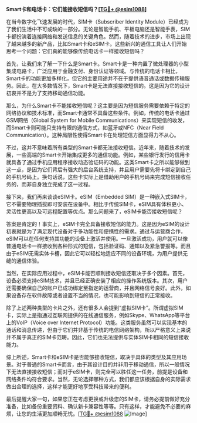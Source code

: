 **Smart卡和电话卡：它们能接收短信吗？[[TG💪+ @esim1088](https://t.me/s/esim1088)]**

在当今数字化飞速发展的时代，SIM卡（Subscriber Identity Module）已经成为了我们生活中不可或缺的一部分。无论是智能手机、平板电脑还是智能手表，SIM卡都扮演着连接网络和发送信息的关键角色。然而，随着技术的进步，市场上出现了越来越多的新产品，比如Smart卡和eSIM卡。这些新兴的通信工具让人们开始思考一个问题：它们真的能够像传统电话卡一样接收短信吗？

首先，让我们来了解一下什么是Smart卡。Smart卡是一种内置了微处理器的小型集成电路卡，广泛应用于金融支付、身份认证等领域。与传统的电话卡相比，Smart卡的功能更加多样化，但它的主要用途并不在于提供语音通话或数据传输服务。因此，在大多数情况下，Smart卡是无法直接接收短信的。这是因为它的设计初衷并不是为了支持移动通信功能。

那么，为什么Smart卡不能接收短信呢？这主要是因为短信服务需要依赖于特定的网络协议和技术标准，而Smart卡通常不具备这些条件。例如，传统的电话卡通过GSM网络（Global System for Mobile Communications）来实现短信的收发，而Smart卡则可能只支持有限的通信方式，如蓝牙或NFC（Near Field Communication）。这种局限性使得Smart卡在处理短信方面显得力不从心。

不过，这并不意味着所有类型的Smart卡都无法接收短信。近年来，随着技术的发展，一些高端的Smart卡开始集成更多的通信功能。例如，某些银行发行的信用卡就具备了通过手机应用程序接收动态验证码的功能。这类Smart卡之所以能够做到这一点，是因为它们背后有强大的后台系统支持，并且用户需要先将卡绑定到自己的手机号码上。换句话说，这些卡实际上是借助用户的手机号码来完成短信接收任务的，而非自身独立完成了这一过程。

接下来，我们再来谈谈eSIM卡。eSIM（Embedded SIM）是一种嵌入式SIM卡，它不需要物理插拔即可安装在设备中。相比于传统SIM卡，eSIM具有体积更小、灵活性更高以及可远程配置等优点。那么问题来了，eSIM卡能否接收短信呢？

答案是肯定的！事实上，eSIM卡完全具备接收短信的能力。这是因为eSIM的设计初衷就是为了满足现代设备对于多功能性和便携性的需求。通过与运营商合作，eSIM可以在任何支持其功能的设备上激活并使用。一旦激活成功，用户就可以像普通电话卡一样接收到各种形式的短信，包括验证码、通知以及紧急警报等。而且由于eSIM无需实体卡槽，因此它可以轻松地适应不同的设备环境，为用户提供无缝的通信体验。

当然，在实际应用过程中，eSIM卡能否顺利接收短信还取决于多个因素。首先，设备必须支持eSIM技术，并且已经正确安装了相应的操作系统版本。其次，用户还需要确保自己的账户已成功绑定至指定的运营商，并且网络信号良好。此外，如果设备存在软件故障或者设置不当的情况，也可能影响到短信的正常接收。

除了上述两种类型的卡片之外，还有很多人会提到“虚拟SIM卡”。所谓虚拟SIM卡，实际上是指通过互联网提供的在线通信服务，例如Skype、WhatsApp等平台上的VoIP（Voice over Internet Protocol）功能。这类服务虽然可以实现基本的通话和消息传递，但由于它们并非基于传统的电信网络架构，所以严格意义上来说并不属于真正的SIM卡范畴。因此，它们也无法提供与实体SIM卡相同的短信接收能力。

综上所述，Smart卡和eSIM卡是否能够接收短信，取决于具体的类型及其应用场景。对于普通的Smart卡而言，由于其设计目的并非用于移动通信，所以一般情况下无法直接接收短信；而对于eSIM卡，则完全可以胜任这一任务，前提是设备和网络条件均符合要求。当然，无论选择哪种方式，我们都应该根据自身的实际需求做出合理的选择，这样才能更好地享受科技带来的便利。

最后提醒大家一句，如果您正在考虑更换或升级您的SIM卡，请务必提前做好充分准备，比如备份重要资料、确认新卡兼容性等等。只有这样，才能避免不必要的麻烦，让您的生活更加顺畅无忧。[[TG💪+ @esim1088](https://t.me/s/esim1088) ![Image](https://i.postimg.cc/4NQfJmqS/Snipaste-2025-05-13-00-14-12.png)]